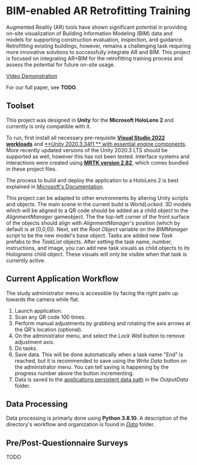 # BIM-enabled AR Retrofitting Training

Augmented Reality (AR) tools have shown significant potential in providing on-site visualization of Building Information Modeling (BIM) data and models for supporting construction evaluation, inspection, and guidance. Retrofitting existing buildings, however, remains a challenging task requiring more innovative solutions to successfully integrate AR and BIM.  This project is focused on integrating AR+BIM for the retrofitting training process and assess the potential for future on-site usage.

[Video Demonstration](https://youtu.be/2iTBAz5ummA)

For our full paper, see **TODO**.

## Toolset

This project was designed in **Unity** for the **Microsoft HoloLens 2** and currently is only compatible with it.

To run, first install all necessary pre-requisite [**Visual Studio 2022 workloads**](https://learn.microsoft.com/en-us/windows/mixed-reality/develop/install-the-tools) and [**Unity 2020.3.34f1 ** with essential engine components](https://learn.microsoft.com/en-us/windows/mixed-reality/develop/unity/choosing-unity-version). More recently updated versions of the Unity 2020.3 LTS should be supported as well, however this has not been tested. Interface systems and interactions were created using [**MRTK version 2.82**](https://learn.microsoft.com/en-us/windows/mixed-reality/develop/unity/new-openxr-project-with-mrtk), which comes bundled in these project files.

The process to build and deploy the application to a HoloLens 2 is best explained in [Microsoft's Documentation](https://learn.microsoft.com/en-us/windows/mixed-reality/develop/advanced-concepts/using-visual-studio?tabs=hl2).

This project can be adapted to other environments by altering Unity scripts and objects. The main scene in the current build is *WorldLocked*. 3D models which will be aligned to a QR code should be added as a child object to the *AlignmentManager* gameobject. The the top-left corner of the front surface of the objects should align with *AlignmentManager*'s position (which by default is at [0,0,0]). Next, set the *Root Object* variable on the *BIMManager* script to be the new model's base object. Tasks are added new *Task* prefabs to the *TaskList* objects. After setting the task name, number, instructions, and image, you can add new task visuals as child objects to its *Holograms* child object. These visuals will only be visible when that task is currently active.

## Current Application Workflow

The study administrator menu is accessible by facing the right palm up towards the camera while flat.

1. Launch application.
2. Scan any QR code 100 times.
3. Perform manual adjustments by grabbing and rotating the axis arrows at the QR's location (optional).
4. On the administrator menu, and select the *Lock Wall* button to remove adjustment axis.
5. Do tasks.
6. Save data. This will be done automatically when a task name "End" is reached, but it is recommended to save using the *Write Data* button on the administrator menu. You can tell saving is happening by the progress number above the button incrementing.
7. Data is saved to the [applications persistent data path](https://docs.unity3d.com/ScriptReference/Application-persistentDataPath.html) in the *OutputData* folder.

## Data Processing

Data processing is primarly done using **Python 3.8.10**. A description of the directory's workflow and organization is found in [*Data*](Data) folder.

## Pre/Post-Questionnaire Surveys

TODO
